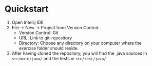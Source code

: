 # Quickstart

1. Open Intellij IDE
2. File -> New -> Project from Version Control...
    - Version Control: Git
    - URL: Link to git-repository
    - Directory: Choose any directory on your computer where the exercise folder should reside.
3. After having cloned the repository, you will find the .java sources in `src/main/java/` and the tests in `src/test/java/` 
